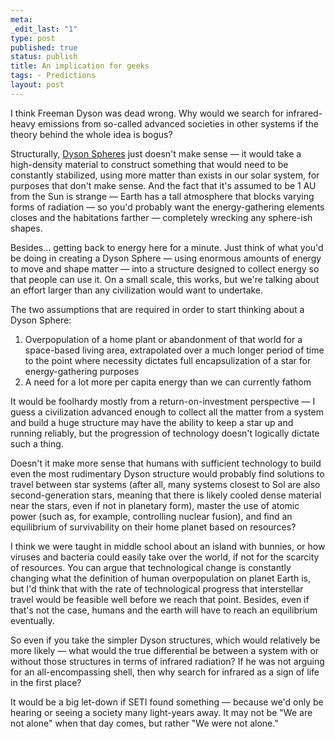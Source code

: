 ```yaml
--- 
meta: 
_edit_last: "1" 
type: post 
published: true 
status: publish 
title: An implication for geeks 
tags: - Predictions 
layout: post 
--- 
```


I think Freeman Dyson was dead wrong. Why would we search for infrared-heavy emissions from so-called advanced societies in other systems if the theory behind the whole idea is bogus?

Structurally, [Dyson Spheres](http://en.wikipedia.org/wiki/Dyson_sphere) just doesn't make sense — it would take a high-density material to construct something that would need to be constantly stabilized, using more matter than exists in our solar system, for purposes that don't make sense. And the fact that it's assumed to be 1 AU from the Sun is strange — Earth has a tall atmosphere that blocks varying forms of radiation — so you'd probably want the energy-gathering elements closes and the habitations farther — completely wrecking any sphere-ish shapes.

Besides… getting back to energy here for a minute. Just think of what you'd be doing in creating a Dyson Sphere — using enormous amounts of energy to move and shape matter — into a structure designed to collect energy so that people can use it. On a small scale, this works, but we're talking about an effort larger than any civilization would want to undertake.

The two assumptions that are required in order to start thinking about a Dyson Sphere: 

  1. Overpopulation of a home plant or abandonment of that world for a space-based living area, extrapolated over a much longer period of time to the point where necessity dictates full encapsulization of a star for energy-gathering purposes
  2. A need for a lot more per capita energy than we can currently fathom

It would be foolhardy mostly from a return-on-investment perspective — I guess a civilization advanced enough to collect all the matter from a system and build a huge structure may have the ability to keep a star up and running reliably, but the progression of technology doesn't logically dictate such a thing.

Doesn't it make more sense that humans with sufficient technology to build even the most rudimentary Dyson structure would probably find solutions to travel between star systems (after all, many systems closest to Sol are also second-generation stars, meaning that there is likely cooled dense material near the stars, even if not in planetary form), master the use of atomic power (such as, for example, controlling nuclear fusion), and find an equilibrium of survivability on their home planet based on resources?

I think we were taught in middle school about an island with bunnies, or how viruses and bacteria could easily take over the world, if not for the scarcity of resources. You can argue that technological change is constantly changing what the definition of human overpopulation on planet Earth is, but I'd think that with the rate of technological progress that interstellar travel would be feasible well before we reach that point. Besides, even if that's not the case, humans and the earth will have to reach an equilibrium eventually.

So even if you take the simpler Dyson structures, which would relatively be more likely — what would the true differential be between a system with or without those structures in terms of infrared radiation? If he was not arguing for an all-encompassing shell, then why search for infrared as a sign of life in the first place?

It would be a big let-down if SETI found something — because we'd only be hearing or seeing a society many light-years away. It may not be "We are not alone" when that day comes, but rather "We were not alone."
